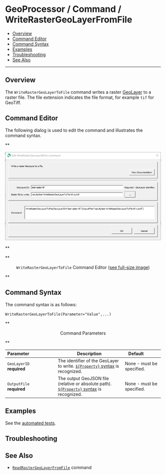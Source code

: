 # GeoProcessor / Command / WriteRasterGeoLayerFromFile #

* [Overview](#overview)
* [Command Editor](#command-editor)
* [Command Syntax](#command-syntax)
* [Examples](#examples)
* [Troubleshooting](#troubleshooting)
* [See Also](#see-also)

-------------------------

## Overview ##

The `WriteRasterGeoLayerToFile` command writes a raster [GeoLayer](../../introduction/introduction.md#geolayer)
to a raster file.
The file extension indicates the file format, for example `tif` for GeoTiff.


## Command Editor ##

The following dialog is used to edit the command and illustrates the command syntax.

**<p style="text-align: center;">
![WriteRasterGeoLayerToFile](WriteRasterGeoLayerToFile.png)
</p>**

**<p style="text-align: center;">
`WriteRasterGeoLayerToFile` Command Editor (<a href="../WriteRasterGeoLayerToFile.png">see full-size image</a>)
</p>**

## Command Syntax ##

The command syntax is as follows:

```text
WriteRasterGeoLayerToFile(Parameter="Value",...)
```
**<p style="text-align: center;">
Command Parameters
</p>**

|**Parameter**&nbsp;&nbsp;&nbsp;&nbsp;&nbsp;&nbsp;&nbsp;&nbsp;&nbsp;&nbsp;&nbsp;&nbsp;&nbsp;&nbsp;&nbsp;&nbsp;&nbsp;&nbsp;&nbsp;&nbsp;&nbsp; | **Description** | **Default**&nbsp;&nbsp;&nbsp;&nbsp;&nbsp;&nbsp;&nbsp;&nbsp;&nbsp;&nbsp; |
| --------------|-----------------|----------------- |
| `GeoLayerID` <br>**required**| The identifier of the GeoLayer to write. [`${Property}` syntax](../../introduction/introduction.md#geoprocessor-properties-property) is recognized.| None - must be specified. |
| `OutputFile` <br>**required**| The output GeoJSON file (relative or absolute path). [`${Property}` syntax](../../introduction/introduction.md#geoprocessor-properties-property) is recognized. | None - must be specified. |

## Examples ##

See the [automated tests](https://github.com/OpenWaterFoundation/owf-app-geoprocessor-python-test/tree/master/test/commands/WriteRasterGeoLayerToFile).

## Troubleshooting ##

## See Also ##

* [`ReadRasterGeoLayerFromFile`](../ReadRasterGeoLayerFromFile/ReadRasterGeoLayerFromFile.md) command
